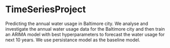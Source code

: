 # TimeSeriesProject
Predicting the annual water usage in Baltimore city.
We analyse and investigate the annual water usage data for the Baltimore city and then train an ARIMA model with best hyperparameters to forecast the water usage for next 10 years. 
We use persistance model as the baseline model.
